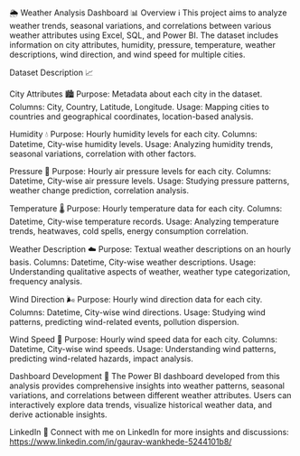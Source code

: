 🌦️ Weather Analysis Dashboard 📊
Overview ℹ️
This project aims to analyze weather trends, seasonal variations, and correlations between various weather attributes using Excel, SQL, and Power BI. 
The dataset includes information on city attributes, humidity, pressure, temperature, weather descriptions, wind direction, and wind speed for multiple cities.

Dataset Description 📈

City Attributes 🏙️
Purpose: Metadata about each city in the dataset.
Columns: City, Country, Latitude, Longitude.
Usage: Mapping cities to countries and geographical coordinates, location-based analysis.

Humidity 💧
Purpose: Hourly humidity levels for each city.
Columns: Datetime, City-wise humidity levels.
Usage: Analyzing humidity trends, seasonal variations, correlation with other factors.

Pressure 💨
Purpose: Hourly air pressure levels for each city.
Columns: Datetime, City-wise air pressure levels.
Usage: Studying pressure patterns, weather change prediction, correlation analysis.

Temperature 🌡️
Purpose: Hourly temperature data for each city.
Columns: Datetime, City-wise temperature records.
Usage: Analyzing temperature trends, heatwaves, cold spells, energy consumption correlation.

Weather Description ☁️
Purpose: Textual weather descriptions on an hourly basis.
Columns: Datetime, City-wise weather descriptions.
Usage: Understanding qualitative aspects of weather, weather type categorization, frequency analysis.

Wind Direction 🌬️
Purpose: Hourly wind direction data for each city.
Columns: Datetime, City-wise wind directions.
Usage: Studying wind patterns, predicting wind-related events, pollution dispersion.

Wind Speed 💨
Purpose: Hourly wind speed data for each city.
Columns: Datetime, City-wise wind speeds.
Usage: Understanding wind patterns, predicting wind-related hazards, impact analysis.

Dashboard Development 🚀
The Power BI dashboard developed from this analysis provides comprehensive insights into weather patterns, seasonal variations, and correlations between different weather attributes. 
Users can interactively explore data trends, visualize historical weather data, and derive actionable insights.

LinkedIn 🔗
Connect with me on LinkedIn for more insights and discussions: https://www.linkedin.com/in/gaurav-wankhede-5244101b8/
